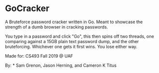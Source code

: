 # GoCracker

A Bruteforce password cracker written in Go. Meant to showcase the strength of a dumb browser in cracking passwords. 

You type in a password and click "Go", this then spins off two threads, one comparing against a 15GB plain text password dump, and the other bruteforcing. Whichever one gets it first wins. You lose either way.

Made for: CS493 Fall 2019 @ UAF   

By: * Sam Grenon, Jason Herning, and Cameron K Titus
